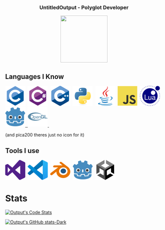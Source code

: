 <div>
  <h3 align=center>UntitledOutput - Polyglot Developer</h3>
    <p align="center"><img src="https://avatars.githubusercontent.com/untitledoutput" height="150" width="150"></p>
</div>

## Languages I Know
<img src="https://raw.githubusercontent.com/devicons/devicon/refs/heads/master/icons/c/c-original.svg" width="64" height="64"/>&nbsp;
<img src="https://raw.githubusercontent.com/devicons/devicon/refs/heads/master/icons/csharp/csharp-original.svg" width="64" height="64"/>&nbsp;
<img src="https://raw.githubusercontent.com/devicons/devicon/refs/heads/master/icons/cplusplus/cplusplus-original.svg" width="64" height="64"/>&nbsp;
<img src="https://raw.githubusercontent.com/devicons/devicon/refs/heads/master/icons/python/python-original.svg" width="64" height="64"/>&nbsp;
<img src="https://raw.githubusercontent.com/devicons/devicon/refs/heads/master/icons/java/java-original.svg" width="64" height="64"/>&nbsp;
<img src="https://raw.githubusercontent.com/devicons/devicon/refs/heads/master/icons/javascript/javascript-original.svg" width="64" height="64"/>&nbsp;
<img src="https://raw.githubusercontent.com/devicons/devicon/refs/heads/master/icons/lua/lua-plain.svg" width="64" height="64"/>&nbsp;
<a href="https://gdscript.com">
<img src="https://raw.githubusercontent.com/devicons/devicon/refs/heads/master/icons/godot/godot-original.svg" width="64" height="64"/>&nbsp;
</a>
<a href="https://en.wikipedia.org/wiki/OpenGL_Shading_Language#:~:text=OpenGL%20Shading%20Language%20(GLSL)%20is,on%20the%20C%20programming%20language.">
<img src="https://raw.githubusercontent.com/devicons/devicon/refs/heads/master/icons/opengl/opengl-plain.svg" width="64" height="64"/>&nbsp;
</a>

(and pica200 theres just no icon for it)

## Tools I use
<img src="https://raw.githubusercontent.com/devicons/devicon/refs/heads/master/icons/visualstudio/visualstudio-plain.svg" width="64" height="64"/>&nbsp;
<img src="https://raw.githubusercontent.com/devicons/devicon/refs/heads/master/icons/vscode/vscode-original.svg" width="64" height="64"/>&nbsp;
<img src="https://raw.githubusercontent.com/devicons/devicon/refs/heads/master/icons/blender/blender-original.svg" width="64" height="64"/>&nbsp;
<img src="https://raw.githubusercontent.com/devicons/devicon/refs/heads/master/icons/godot/godot-original.svg" width="64" height="64"/>&nbsp;
<img src="https://raw.githubusercontent.com/devicons/devicon/refs/heads/master/icons/unity/unity-original.svg" width="64" height="64"/>&nbsp;

# Stats

[![Output's Code Stats](https://wakatime.com/share/@untitledoutput/db136fd6-348d-4114-830c-4ed870384333.svg)](https://wakatime.com/@untitledoutput)

[![Output's GitHub stats-Dark](https://github-readme-stats.vercel.app/api?username=untitledoutput&show_icons=true&theme=dark)](https://raw.githubusercontent.com/untitledoutput)
